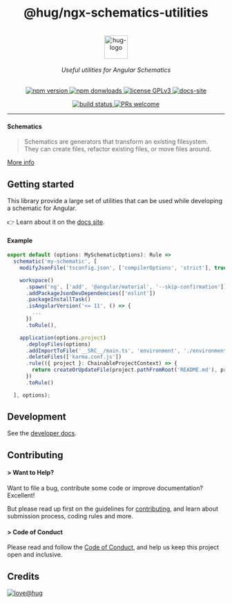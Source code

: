 <h1 align="center">
    @hug/ngx-schematics-utilities
</h1>

<p align="center">
    <br/>
    <a href="https://www.hug.ch">
        <img src="https://cdn.hug.ch/svgs/hug/hug-logo-horizontal.svg" alt="hug-logo" height="54px" />
    </a>
    <br/><br/>
    <i>Useful utilities for Angular Schematics</i>
    <br/><br/>
</p>

<p align="center">
    <a href="https://www.npmjs.com/package/@hug/ngx-schematics-utilities">
        <img src="https://img.shields.io/npm/v/@hug/ngx-schematics-utilities.svg?color=blue&logo=npm" alt="npm version" />
    </a>
    <a href="https://npmcharts.com/compare/@hug/ngx-schematics-utilities?minimal=true">
        <img src="https://img.shields.io/npm/dw/@hug/ngx-schematics-utilities.svg?color=blue&logo=npm" alt="npm donwloads" />
    </a>
    <a href="https://github.com/DSI-HUG/ngx-schematics-utilities/blob/main/LICENSE">
        <img src="https://img.shields.io/badge/license-GPLv3-ff69b4.svg" alt="license GPLv3" />
    </a>
    <a href="https://DSI-HUG.github.io/ngx-schematics-utilities">
        <img src="https://img.shields.io/badge/docs-site-blue" alt="docs-site" />
    </a>
</p>

<p align="center">
    <a href="https://github.com/DSI-HUG/ngx-schematics-utilities/actions/workflows/ci_tests.yml">
        <img src="https://github.com/DSI-HUG/ngx-schematics-utilities/actions/workflows/ci_tests.yml/badge.svg" alt="build status" />
    </a>
    <a href="https://github.com/DSI-HUG/ngx-schematics-utilities/blob/main/CONTRIBUTING.md#-submitting-a-pull-request-pr">
        <img src="https://img.shields.io/badge/PRs-welcome-brightgreen.svg" alt="PRs welcome" />
    </a>
</p>

<hr/>

#### Schematics

> Schematics are generators that transform an existing filesystem.<br />
> They can create files, refactor existing files, or move files around.

[More info][schematics]


## Getting started

This library provide a large set of utilities that can be used while developing a schematic for Angular.

👉 Learn about it on the [docs site][docs-site].

#### Example

```ts
export default (options: MySchematicOptions): Rule =>
  schematic('my-schematic', [
    modifyJsonFile('tsconfig.json', ['compilerOptions', 'strict'], true),

    workspace()
      .spawn('ng', ['add', '@angular/material', '--skip-confirmation'])
      .addPackageJsonDevDependencies(['eslint'])
      .packageInstallTask()
      .isAngularVersion('<= 11', () => {
        ...
      })
      .toRule(),

    application(options.project)
      .deployFiles(options)
      .addImportToFile('__SRC__/main.ts', 'environment', './environments/environment')
      .deleteFiles(['karma.conf.js'])
      .rule(({ project }: ChainableProjectContext) => {
        return createOrUpdateFile(project.pathFromRoot('README.md'), project.name);
      })
      .toRule()

  ], options);
```


## Development

See the [developer docs][developer].


## Contributing

#### > Want to Help?

Want to file a bug, contribute some code or improve documentation? Excellent!

But please read up first on the guidelines for [contributing][contributing], and learn about submission process, coding rules and more.

#### > Code of Conduct

Please read and follow the [Code of Conduct][codeofconduct], and help us keep this project open and inclusive.


## Credits

[![love@hug](https://img.shields.io/badge/@hug-%E2%9D%A4%EF%B8%8Flove-magenta)][dsi-hug]




[developer]: https://github.com/DSI-HUG/ngx-schematics-utilities/blob/main/DEVELOPER.md
[contributing]: https://github.com/DSI-HUG/ngx-schematics-utilities/blob/main/CONTRIBUTING.md
[codeofconduct]: https://github.com/DSI-HUG/ngx-schematics-utilities/blob/main/CODE_OF_CONDUCT.md
[dsi-hug]: https://github.com/DSI-HUG
[schematics]: https://angular.io/guide/schematics
[docs-site]: https://DSI-HUG.github.io/ngx-schematics-utilities
